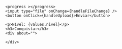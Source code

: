 
    <progress ></progress>
    <input type="file" onChange={handleFileChange} />
    <button onClick={handleUpload}>Enviar</button>

    <p>Nível: {values.nivel}</p>
    <h3>Conquista:</h3>
    <div about="">

    </div>